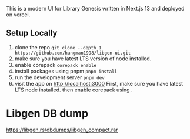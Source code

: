 This is a modern UI for Library Genesis written in Next.js 13 and deployed on vercel.

## Setup Locally

1. clone the repo `git clone --depth 1 https://github.com/hangman1998/libgen-ui.git`
2. make sure you have latest LTS version of node installed.
3. enable corepack `corepack enable`
4. install packages using pnpm `pnpm install`
5. run the development server `pnpm dev`
6. visit the app on [http://localhost:3000](http://localhost:3000)
   First, make sure you have latest LTS node installed. then enable corepack using .

# Libgen DB dump

https://libgen.rs/dbdumps/libgen_compact.rar
